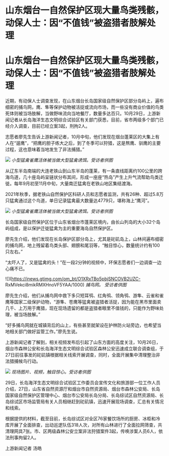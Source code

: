 # 山东烟台一自然保护区现大量鸟类残骸，动保人士：因“不值钱”被盗猎者肢解处理

# 山东烟台一自然保护区现大量鸟类残骸，动保人士：因“不值钱”被盗猎者肢解处理

近期，有动保人士调查发现，在山东烟台长岛国家级自然保护区部分岛屿上，遍布细密的捕鸟网，鹰、隼等保护动物被活捉或流向市场，而一些没有商业价值的鸟类死体则被当场肢解，当做野味流向当地餐厅，数量多达百只。10月29日，上游新闻记者从长岛海洋生态文明综合试验区有关部门获悉，目前，省市两级多个部门已经介入调查，目前已经立案3起，刑拘2人。

志愿者廖先生告诉上游新闻记者，10月中旬，他们发现在烟台蓬莱区的大集上有人在“遛鹰”，“把鹰的胆子练大之后，到了冬季可以狩猎，这是熬鹰、驯鹰的主要过程，这也意味着当地发生了非法捕猎。”

![](https://inews.gtimg.com/om_bt/OLA1jKor7Y-hyLCqxExgnjwqisRNtAoQCnUH49a455mvgAA/1000)
_小型猛禽雀鹰活体被当做大型猛禽诱饵。受访者供图_

从辽东半岛南端的大连老铁山到山东半岛的蓬莱，有一条直线距离约100公里的跨海鸟道，几十座岛屿呈链状分布其间，形成一座座“热岛”产生上升气流帮助鸟类迁徙。每年9月初至11月中旬，大量南迁猛禽在老铁山地区集结渡海。

2021年秋季，据老铁山自然保护区科研人员和志愿者监测，共有26种、超过5.8万只猛禽通过这个鸟道，单日记录猛禽最大数量达4779只，堪称海上“鹰河”。

![](https://inews.gtimg.com/om_bt/OaHQFz_yXGYt6ETIkkrcBJKTYPz9kJjD7VQHZ4ui61zo0AA/1000)
_小型猛禽雀鹰活体被当做大型猛禽诱饵。受访者供图_

长岛国家级自然保护区位于山东省烟台市蓬莱区境内，由长山列岛的大小32个岛屿组成，是以保护迁徙猛禽为主的重要海岛自然保护区。

廖先生介绍，他们发现在长岛保护区部分岛上，尤其是砣矶岛上，山林间遍布细密的捕鸟网，地上残留着鸟类头部、翅膀和尾羽等，“触目惊心，数量统计约有100只左右。”

“太吓人了，又是猛禽的头！”在一段2分钟的视频中，环保志愿者们一边调查一边心痛不已。

![](https://inews.gtimg.com/om_bt/O1XRxTBo5pbjSNCOVB2UZC-
RxMVekci8mikRMXHnoVF5YAA/1000) _捕鸟网。 受访者供图_

廖先生介绍，他们从捕鸟网中救下多只短耳鸮、红角鸮、领角鸮、游隼、云雀和雀鹰等国家二级保护动物，“游隼、苍鹰等猛禽被盗猎者活捉，因为能在黑市里面卖几千、上万用于鹰猎，现在现场遗留的都是盗猎者眼里不值钱的，只能作为野味处理，被当场肢解。”

“好多捕鸟网就在城镇背后的山上，有些甚至就架设在护林防火站旁边，也希望当地相关部门做好监管工作。”廖先生说。

上游新闻记者了解到，相关视频发布后引起了山东方面的高度关注，10月26日，烟台市森林公安和长岛海洋生态文明综合试验区森林公安迅速成立联合调查组，于27日前往事发的砣矶镇根据相关线索开展调查，同时，全面开展集中清理整治非法猎捕候鸟行动。

![](https://inews.gtimg.com/om_bt/Ox7JAXzTABnYwNipqEfIRc0CfTUvcvt7AuDTiDhUxJEbIAA/1000)
_现场图片、视频，触目惊心。受访者供图_

29日，长岛海洋生态文明综合试验区工作委员会宣传文化和旅游部一位工作人员介绍，27日，山东省自然资源厅和烟台市自然资源局、烟台市森林公安局、长岛国家级自然保护区管理中心、烟台市公安局长岛分局、长岛综试区自然资源局、长岛综试区市场监管局有关人员相继赶到砣矶镇，迅速开展现场调查，汇总有关情况和线索。

根据提供的材料，截至目前，长岛综试区对全区76家餐饮场所的厨房、冰柜和冷库开展了全面排查，出动巡逻队伍318人次，对所有山林进行了全面拉网筛查，共清理网具7张。市、区两级森林公安立案非法狩猎案件3起，传唤涉案人员6人，依法刑事拘留2人。

上游新闻记者 汤皓

